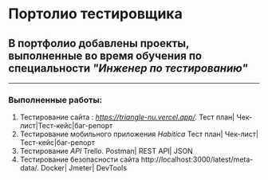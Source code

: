# Портолио тестировщика
## В портфолио добавлены проекты, выполненные во время обучения по специальности _"Инженер по тестированию"_
---
### Выполненные работы:
1. Тестирование сайта : _https://triangle-nu.vercel.app/._
 Тест план| Чек-лист|Тест-кейс|баг-репорт
2. Тестирование мобильного приложения _Habitica_
    Тест план| Чек-лист|Тест-кейс|баг-репорт
4. Тестирование _API_ Trello.
   Postman| REST API| JSON
5. Тестирование безопасности сайта http://localhost:3000/latest/meta-data/.
   Docker| Jmeter| DevTools
